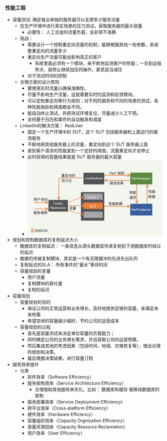 ### 性能工程
- 容量测试: 确定每台单独的服务器可以支撑多少服务流量
    - 在生产环境中进行真实场景的压力测试，获取服务器的最大容量  
        - 必要性： 人工合成的流量负载，会非常不准确
    - 挑战：
        - 需要设计一个控制重定向流量的机制，能够根据其他一些参数，来调整重定向的流量多少
        - 重定向生产流量可能会影响真正的客户
            - 系统里面必须有一个模块，来不断地监测客户的性能；一旦到达临界点，就停止继续加压的操作，甚至适当减压
        - 对于测试时间的控制
    - 合理方案的设计原则
        - 要使用实时流量以确保准确性。
        - 尽量不影响生产流量，这就需要实时的监测和反馈模块。
        - 可以定制重定向等行为规则；对不同的服务和不同的场景的测试，各种性能指标和阈值都会不同。
        - 能自动终止测试，并把测试环境复位，尽量减少人工干预。
        - 支持基于日历和事件的自动触发和调度
    - LinkedIn的解决方案： RedLiner 
        - 固定一个生产环境中的 SUT，这个 SUT 包括服务器和上面运行的被测服务
        - 不断地把其他服务器上的流量，重定向到这个 SUT 服务器上面
        - 直到客户请求的性能差到一个定好的阈值，流量重定向才会停止
        - 此时获得的容量结果就是 SUT 服务器的最大容量
        - ![image](../../ref_images/20200215/60eb47fd1b2749af61715eaa7dda93a3.png)
- 规划和控制数据库的复制延迟大小
    - 数据库的复制延迟： 一条信息从源头数据库传递复制到下游数据库时经过的延迟
    - 数据的传输复制模块，其实是一个有无限缓冲的先进先出队列
    - 复制延迟的SLA： 所有事件的“最长”等待时间
    - 容量规划的变量
        - 用户流量
        - 复制模块的吞吐量
        - 复制的延迟
- 容量规划
    - 容量规划的目的
        - 保证公司的正常运营和业务增长，及时地提供足够的容量，来满足未来所需
        - 希望空闲的容量越少越好，节约公司的运营成本
    - 容量规划的过程
        - 首先是容量测试来决定单位容量的负载能力；
        - 同时确定公司的业务增长需求，并且获取公司的运营预算。
        - 然后集成其他的考虑因素（包括时间、地域、灾难恢复等），做出合理的规划和决策。
        - 最后根据决策结果，进行容量订购
- 服务效率提升
    - 分类
        - 软件效率（Software Efficiency）
        - 服务架构效率（Service Architecture Efficiency）
            - 合理借助其他服务来优化，比如： 数据库和缓存 替换纯数据库的架构
        - 服务部署效率（Service Deployment Efficiency）
        - 跨平台效率（Cross-platform Efficiency）
        - 硬件效率（Hardware Efficiency）
        - 容量组织效率（Capacity Orgnization Efficiency）
        - 容量资源回收（Capacity Resource Reclamation）
        - 用户效率（User Efficiency）